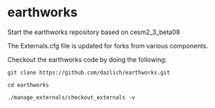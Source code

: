 # earthworks
Start the earthworks repository based on cesm2_3_beta08

The Externals.cfg file is updated for forks from various components.

Checkout the earthworks code by doing the following:

    git clone https://github.com/dazlich/earthworks.git
  
    cd earthworks
  
    ./manage_externals/checkout_externals -v
